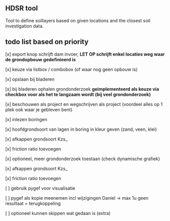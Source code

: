## HDSR tool

Tool to define soillayers based on given locations and the closest soil investigation data.

## todo list based on priority

[x] export knop schrijft dam invoer, **LET OP schrijft enkel locaties weg waar de grondopbouw gedefinieerd is**

[x] keuze via listbox / combobox (of waar nog geen opbouw is)

[x] opslaan bij bladeren

[x] bij bladeren ophalen grondonderzoek **geimplementeerd als keuze via checkbox voor als het te langzaam wordt (bij veel grondonderzoek)**

[x] beschouwen als project en wegschrijven als project (voordeel alles op 1 plek ook waar je gebleven bent)

[x] inlezen boringen

[x] hoofdgrondsoort van lagen in boring in kleur geven (zand, veen, klei)

[x] afkappen grondsoort Kzs_

[x] friction ratio toevoegen

[x] optioneel, meer grondonderzoek toestaan (check dynamische grafiek)

[x] afkappen grondsoort Kzs_

[x] friction ratio toevoegen

[ ] gebruik pygef voor visualisatie

[ ] pygef als kopie meenemen incl wijzigingen Daniel -> max 1u geen resultaat = terugkoppeling

[ ] optioneel kunnen skippen wat gedaan is (extra)
